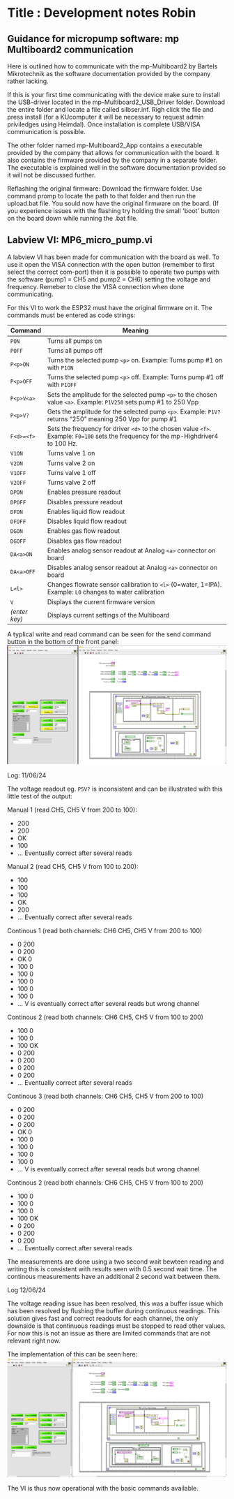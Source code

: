 # Title : Development notes Robin


## Guidance for micropump software: mp Multiboard2 communication

Here is outlined how to communicate with the mp-Multiboard2 by Bartels Mikrotechnik as the software documentation provided by the company rather lacking.

If this is your first time communicating with the device make sure to install the USB-driver located in the mp-Multiboard2_USB_Driver folder. Download the entire folder and locate a file called silbser.inf. Righ click the file and press install (for a KUcomputer it will be necessary to request admin priviledges using Heimdal). Once installation is complete USB/VISA communication is possible.

The other folder named mp-Multiboard2_App contains a executable provided by the company that allows for communication with the board. It also contains the firmware provided by the company in a separate folder. The executable is explained well in the software documentation provided so it will not be discussed further.

Reflashing the original firmware: Download the firmware folder. Use command promp to locate the path to that folder and then run the upload.bat file. You sould now have the original firmware on the board. (If you experience issues with the flashing try holding the small 'boot' button on the board down while running the .bat file.

## Labview VI: MP6_micro_pump.vi

A labview VI has been made for communication with the board as well. To use it open the VISA connection with the open button (remember to first select the correct com-port) then it is possible to operate two pumps with the software (pump1 = CH5 and pump2 = CH6) setting the voltage and frequency. Remeber to close the VISA connection when done communicating.

For this VI to work the ESP32 must have the original firmware on it. The commands must be entered as code strings:

| Command       | Meaning                                                                                      |
|---------------|----------------------------------------------------------------------------------------------|
| `PON`         | Turns all pumps on                                                                           |
| `POFF`        | Turns all pumps off                                                                          |
| `P<p>ON`      | Turns the selected pump `<p>` on. Example: Turns pump #1 on with `P1ON`                      |
| `P<p>OFF`     | Turns the selected pump `<p>` off. Example: Turns pump #1 off with `P1OFF`                   |
| `P<p>V<a>`    | Sets the amplitude for the selected pump `<p>` to the chosen value `<a>`. Example: `P1V250` sets pump #1 to 250 Vpp |
| `P<p>V?`      | Gets the amplitude for the selected pump `<p>`. Example: `P1V?` returns “250” meaning 250 Vpp for pump #1 |
| `F<d>=<f>`    | Sets the frequency for driver `<d>` to the chosen value `<f>`. Example: `F0=100` sets the frequency for the mp-Highdriver4 to 100 Hz. |
| `V1ON`        | Turns valve 1 on                                                                             |
| `V2ON`        | Turns valve 2 on                                                                             |
| `V1OFF`       | Turns valve 1 off                                                                            |
| `V2OFF`       | Turns valve 2 off                                                                            |
| `DPON`        | Enables pressure readout                                                                     |
| `DPOFF`       | Disables pressure readout                                                                    |
| `DFON`        | Enables liquid flow readout                                                                  |
| `DFOFF`       | Disables liquid flow readout                                                                 |
| `DGON`        | Enables gas flow readout                                                                     |
| `DGOFF`       | Disables gas flow readout                                                                    |
| `DA<a>ON`     | Enables analog sensor readout at Analog `<a>` connector on board                             |
| `DA<a>OFF`    | Disables analog sensor readout at Analog `<a>` connector on board                            |
| `L<l>`        | Changes flowrate sensor calibration to `<l>` (0=water, 1=IPA). Example: `L0` changes to water calibration |
| `V`           | Displays the current firmware version                                                        |
| *(enter key)* | Displays current settings of the Multiboard                                                  |

A typlical write and read command can be seen for the send command button in the bottom of the front panel:
![image](https://github.com/vgkinis/high_accuracy_vaporiser_NBI/blob/main/Robin_software/Images/IMG_send_command_110624.png)

Log: 11/06/24

The voltage readout eg. `P5V?` is inconsistent and can be illustrated with this little test of the output:

Manual 1 (read CH5, CH5 V from 200 to 100):
- 200
- 200
- OK
- 100
- ...
Eventually correct after several reads

Manual 2 (read CH5, CH5 V from 100 to 200):
- 100
- 100
- 100
- OK
- 200
- ...
Eventually correct after several reads

Continous 1 (read both channels: CH6 CH5, CH5 V from 200 to 100)
- 0 200
- 0 200
- OK 0
- 100 0
- 100 0
- 100 0
- 100 0
- 100 0
- ...
V is eventually correct after several reads but wrong channel

Continous 2 (read both channels: CH6 CH5, CH5 V from 100 to 200)
- 100 0
- 100 0
- 100 OK
- 0 200
- 0 200
- 0 200
- 0 200
- ...
Eventually correct after several reads

Continous 3 (read both channels: CH6 CH5, CH5 V from 200 to 100)
- 0 200
- 0 200
- 0 200
- OK 0
- 100 0
- 100 0
- 100 0
- 100 0
- ...
V is eventually correct after several reads but wrong channel

Continous 2 (read both channels: CH6 CH5, CH5 V from 100 to 200)
- 100 0
- 100 0
- 100 0
- 100 OK
- 0 200
- 0 200
- 0 200
- ...
Eventually correct after several reads

The measurements are done using a two second wait bewteen reading and writing this is consistent with results seen with 0.5 second wait time. The continous measurements have an additional 2 second wait between them.

Log 12/06/24

The voltage reading issue has been resolved, this was a buffer issue which has been resolved by flushing the buffer during continuous readings. This solution gives fast and correct readouts for each channel, the only downside is that continuous readings must be stopped to read other values. For now this is not an issue as there are limited commands that are not relevant right now.

The implementation of this can be seen here:
![image](https://github.com/vgkinis/high_accuracy_vaporiser_NBI/blob/main/Robin_software/Images/IMG_flush_buffer_120624.png)

The VI is thus now operational with the basic commands available.